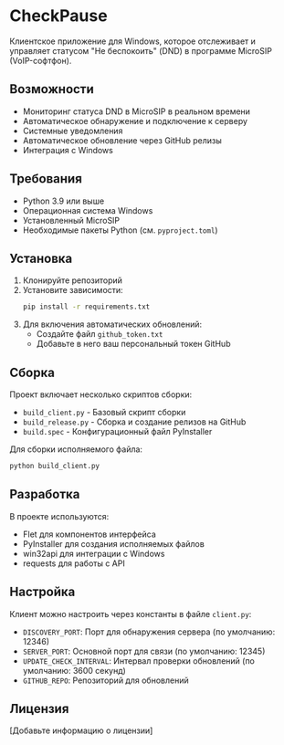 # CheckPause

Клиентское приложение для Windows, которое отслеживает и управляет статусом "Не беспокоить" (DND) в программе MicroSIP (VoIP-софтфон).

## Возможности

- Мониторинг статуса DND в MicroSIP в реальном времени
- Автоматическое обнаружение и подключение к серверу
- Системные уведомления
- Автоматическое обновление через GitHub релизы
- Интеграция с Windows

## Требования

- Python 3.9 или выше
- Операционная система Windows
- Установленный MicroSIP
- Необходимые пакеты Python (см. `pyproject.toml`)

## Установка

1. Клонируйте репозиторий
2. Установите зависимости:
   ```bash
   pip install -r requirements.txt
   ```
3. Для включения автоматических обновлений:
   - Создайте файл `github_token.txt`
   - Добавьте в него ваш персональный токен GitHub

## Сборка

Проект включает несколько скриптов сборки:

- `build_client.py` - Базовый скрипт сборки
- `build_release.py` - Сборка и создание релизов на GitHub
- `build.spec` - Конфигурационный файл PyInstaller

Для сборки исполняемого файла:

```bash
python build_client.py
```

## Разработка

В проекте используются:
- Flet для компонентов интерфейса
- PyInstaller для создания исполняемых файлов
- win32api для интеграции с Windows
- requests для работы с API

## Настройка

Клиент можно настроить через константы в файле `client.py`:

- `DISCOVERY_PORT`: Порт для обнаружения сервера (по умолчанию: 12346)
- `SERVER_PORT`: Основной порт для связи (по умолчанию: 12345)
- `UPDATE_CHECK_INTERVAL`: Интервал проверки обновлений (по умолчанию: 3600 секунд)
- `GITHUB_REPO`: Репозиторий для обновлений

## Лицензия

[Добавьте информацию о лицензии]